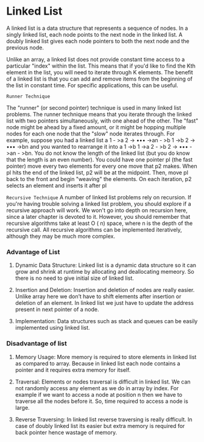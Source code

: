 # Linked List
A linked list is a data structure that represents a sequence of nodes. In a singly linked list, each node
points to the next node in the linked list. A doubly linked list gives each node pointers to both the next
node and the previous node.

Unlike an array, a linked list does not provide constant time access to a particular "index" within the list.
This means that if you'd like to find the Kth element in the list, you will need to iterate through K elements.
The benefit of a linked list is that you can add and remove items from the beginning of the list in constant
time. For specific applications, this can be useful.

``` Runner Technique ```

The "runner" (or second pointer) technique is used in many linked list problems. The runner technique
means that you iterate through the linked list with two pointers simultaneously, with one ahead of the
other. The "fast" node might be ahead by a fixed amount, or it might be hopping multiple nodes for each
one node that the "slow" node iterates through.
For example, suppose you had a linked list a 1 - >a 2 -> ••• ->an - >b 1 ->b 2 -> ••• ->bn and you wanted to
rearrange it into a 1 ->b 1 ->a 2 - >b 2 -> ••• - >an - >bn. You do not know the length of the linked list (but you
do know that the length is an even number).
You could have one pointer pl (the fast pointer) move every two elements for every one move that p2
makes. When pl hits the end of the linked list, p2 will be at the midpoint. Then, move pl back to the front
and begin "weaving" the elements. On each iteration, p2 selects an element and inserts it after pl

``` Recursive Technique ```
A number of linked list problems rely on recursion. If you're having trouble solving a linked list problem,
you should explore if a recursive approach will work. We won't go into depth on recursion here, since a later
chapter is devoted to it. However, you should remember that recursive algorithms take at least O ( n) space, where n is the depth
of the recursive call. All recursive algorithms can be implemented iteratively, although they may be much
more complex.

### Advantage of List

1. Dynamic Data Structure: Linked list is a dynamic data structure so it can grow and shrink at runtime by allocating and deallocating memeory. So there is no need to give initial size of linked list.

2. Insertion and Deletion: Insertion and deletion of nodes are really easier. Unlike array here we don’t have to shift elements after insertion or deletion of an element. In linked list we just have to update the address present in next pointer of a node.

3. Implementation: Data structures such as stack and queues can be easily implemented using linked list.

### Disadvantage of list

1. Memory Usage: More memory is required to store elements in linked list as compared to array. Because in linked list each node contains a pointer and it requires extra memory for itself.

2. Traversal: Elements or nodes traversal is difficult in linked list. We can not randomly access any element as we do in array by index. For example if we want to access a node at position n then we have to traverse all the nodes before it. So, time required to access a node is large.

3. Reverse Traversing: In linked list reverse traversing is really difficult. In case of doubly linked list its easier but extra memory is required for back pointer hence wastage of memory.
